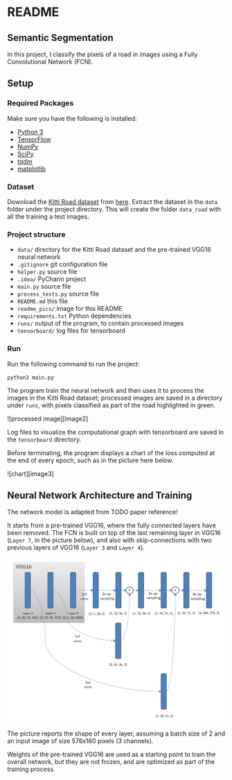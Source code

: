 # README
## Semantic Segmentation
In this project, I classify the pixels of a road in images using a Fully Convolutional Network (FCN).

[//]: # (Image References)

[image1]: readme_pics/architecture.png "Network architecture"

## Setup
### Required Packages
Make sure you have the following is installed:
 - [Python 3](https://www.python.org/)
 - [TensorFlow](https://www.tensorflow.org/)
 - [NumPy](http://www.numpy.org/)
 - [SciPy](https://www.scipy.org/)
 - [tqdm](https://pypi.python.org/pypi/tqdm)
 - [matplotlib](http://matplotlib.org/)
 
### Dataset
Download the [Kitti Road dataset](http://www.cvlibs.net/datasets/kitti/eval_road.php) from [here](http://www.cvlibs.net/download.php?file=data_road.zip).  Extract the dataset in the `data` folder under the project directory.  This will create the folder `data_road` with all the training a test images.

### Project structure
- `data/` directory for the Kitti Road dataset and the pre-trained VGG16 neural network
- `.gitignore` git configuration file
- `helper.py` source file
- `.idea/` PyCharm project
- `main.py` source file
- `process_tests.py` source file
- `README.md` this file
- `readme_pics/` image for this README
- `requirements.txt` Python dependencies
- `runs/` output of the program, to contain processed images
- `tensorboard/` log files for tensorboard 
  

### Run
Run the following command to run the project:
```
python3 main.py
```
The program train the neural network and then uses it to process the images in the Kitti Road dataset; processed images are saved in a directory under `runs`, with pixels classified as part of the road highlighted in green. 

![processed image][image2]

Log files to visualize the computational graph with tensorboard are saved in the `tensorboard` directory.

Before terminating, the program displays a chart of the loss computed at the end of every epoch, such as in the picture here below.

![chart][image3]


## Neural Network Architecture and Training

The network model is adapted from TODO paper reference!

It starts from a pre-trained VGG16, where the fully connected layers have been removed. The FCN is built on top of the last remaining layer in VGG16 (`Layer 7`, in the picture below), and also with skip-connections with two previous layers of VGG16 (`Layer 3` and `Layer 4`).

![Network architecture][image1]

The picture reports the shape of every layer, assuming a batch size of 2 and an input image of size 576x160 pixels (3 channels).

Weights of the pre-trained VGG16 are used as a starting point to train the overall network, but they are not frozen, and are optimized as part of the training process. 